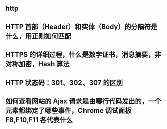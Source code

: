 ## http

## HTTP 首部（Header）和实体（Body）的分隔符是什么，用正则如何匹配

## HTTPS 的详细过程，什么是数字证书，消息摘要，非对称加密，Hash 算法

## HTTP 状态码：301、302、307 的区别

## 如何查看网站的 Ajax 请求是由哪行代码发出的，一个元素都绑定了哪些事件，Chrome 调试面板 F8,F10,F11 各代表什么
